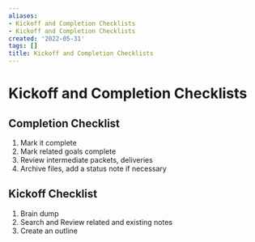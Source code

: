 ```yaml
---
aliases:
- Kickoff and Completion Checklists
- Kickoff and Completion Checklists
created: '2022-05-31'
tags: []
title: Kickoff and Completion Checklists
---
```


# Kickoff and Completion Checklists

## Completion Checklist

1. Mark it complete
2. Mark related goals complete
3. Review intermediate packets, deliveries
4. Archive files, add a status note if necessary

## Kickoff Checklist

1. Brain dump
2. Search and Review related and existing notes
3. Create an outline